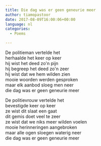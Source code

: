 ```yaml
---
title: Die dag was er geen geneurie meer
author: tiamopastoor
date: 2017-08-09T16:00:06+00:00
language: nl
categories:
  - Poems

---
```

De politieman vertelde het  
herhaalde het keer op keer  
hij wist het deed zo'n pijn  
hij begreep het deed zo'n zeer  
hij wist dat we hem wilden zien  
mooie woorden werden gesproken  
maar elk aanbod sloeg men neer  
die dag was er geen geneurie meer

De politievrouw vertelde het  
bevestigde keer op keer  
ze wist dit slaat een gaat  
dit gemis doet veel te zeer  
ze wist dat we niks meer wilden voelen  
mooie herinneringen aangebroken  
maar alle ogen sloegen waterig neer  
die dag was er geen geneurie meer